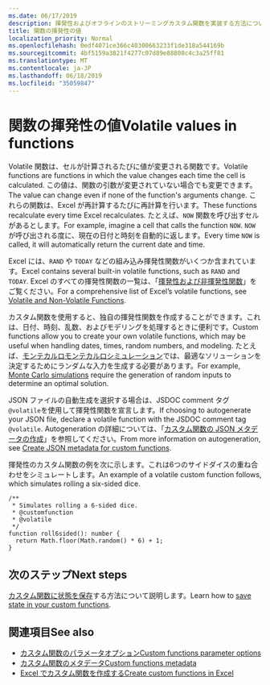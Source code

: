 ```yaml
---
ms.date: 06/17/2019
description: 揮発性およびオフラインのストリーミングカスタム関数を実装する方法について説明します。
title: 関数の揮発性の値
localization_priority: Normal
ms.openlocfilehash: 0edf4071ce366c40300663233f1de318a544169b
ms.sourcegitcommit: 4bf5159a3821f4277c07d89e88808c4c3a25ff81
ms.translationtype: MT
ms.contentlocale: ja-JP
ms.lasthandoff: 06/18/2019
ms.locfileid: "35059847"
---
```

# <a name="volatile-values-in-functions"></a><span data-ttu-id="89ac6-103">関数の揮発性の値</span><span class="sxs-lookup"><span data-stu-id="89ac6-103">Volatile values in functions</span></span>

<span data-ttu-id="89ac6-104">Volatile 関数は、セルが計算されるたびに値が変更される関数です。</span><span class="sxs-lookup"><span data-stu-id="89ac6-104">Volatile functions are functions in which the value changes each time the cell is calculated.</span></span> <span data-ttu-id="89ac6-105">この値は、関数の引数が変更されていない場合でも変更できます。</span><span class="sxs-lookup"><span data-stu-id="89ac6-105">The value can change even if none of the function's arguments change.</span></span> <span data-ttu-id="89ac6-106">これらの関数は、Excel が再計算するたびに再計算を行います。</span><span class="sxs-lookup"><span data-stu-id="89ac6-106">These functions recalculate every time Excel recalculates.</span></span> <span data-ttu-id="89ac6-107">たとえば、`NOW` 関数を呼び出すセルがあるとします。</span><span class="sxs-lookup"><span data-stu-id="89ac6-107">For example, imagine a cell that calls the function `NOW`.</span></span> <span data-ttu-id="89ac6-108">`NOW` が呼び出される度に、現在の日付と時刻を自動的に返します。</span><span class="sxs-lookup"><span data-stu-id="89ac6-108">Every time `NOW` is called, it will automatically return the current date and time.</span></span>

<span data-ttu-id="89ac6-109">Excel には、`RAND` や `TODAY` などの組み込み揮発性関数がいくつか含まれています。</span><span class="sxs-lookup"><span data-stu-id="89ac6-109">Excel contains several built-in volatile functions, such as `RAND` and `TODAY`.</span></span> <span data-ttu-id="89ac6-110">Excel のすべての揮発性関数の一覧は、「[揮発性および非揮発性関数](/office/client-developer/excel/excel-recalculation#volatile-and-non-volatile-functions)」をご覧ください。</span><span class="sxs-lookup"><span data-stu-id="89ac6-110">For a comprehensive list of Excel’s volatile functions, see [Volatile and Non-Volatile Functions](/office/client-developer/excel/excel-recalculation#volatile-and-non-volatile-functions).</span></span>

<span data-ttu-id="89ac6-111">カスタム関数を使用すると、独自の揮発性関数を作成することができます。これは、日付、時刻、乱数、およびモデリングを処理するときに便利です。</span><span class="sxs-lookup"><span data-stu-id="89ac6-111">Custom functions allow you to create your own volatile functions, which may be useful when handling dates, times, random numbers, and modeling.</span></span> <span data-ttu-id="89ac6-112">たとえば、[モンテカルロモンテカルロシミュレーション](https://en.wikipedia.org/wiki/Monte_Carlo_method)では、最適なソリューションを決定するためにランダムな入力を生成する必要があります。</span><span class="sxs-lookup"><span data-stu-id="89ac6-112">For example, [Monte Carlo simulations](https://en.wikipedia.org/wiki/Monte_Carlo_method) require the generation of random inputs to determine an optimal solution.</span></span>

<span data-ttu-id="89ac6-113">JSON ファイルの自動生成を選択する場合は、JSDOC comment タグ`@volatile`を使用して揮発性関数を宣言します。</span><span class="sxs-lookup"><span data-stu-id="89ac6-113">If choosing to autogenerate your JSON file, declare a volatile function with the JSDOC comment tag `@volatile`.</span></span> <span data-ttu-id="89ac6-114">Autogeneration の詳細については、「[カスタム関数の JSON メタデータの作成](custom-functions-json-autogeneration.md)」を参照してください。</span><span class="sxs-lookup"><span data-stu-id="89ac6-114">From more information on autogeneration, see [Create JSON metadata for custom functions](custom-functions-json-autogeneration.md).</span></span>

<span data-ttu-id="89ac6-115">揮発性のカスタム関数の例を次に示します。これは6つのサイドダイスの重ね合わせをシミュレートします。</span><span class="sxs-lookup"><span data-stu-id="89ac6-115">An example of a volatile custom function follows, which simulates rolling a six-sided dice.</span></span>

```JS
/**
 * Simulates rolling a 6-sided dice.
 * @customfunction
 * @volatile
 */
function roll6sided(): number {
  return Math.floor(Math.random() * 6) + 1;
}
```

## <a name="next-steps"></a><span data-ttu-id="89ac6-116">次のステップ</span><span class="sxs-lookup"><span data-stu-id="89ac6-116">Next steps</span></span>
<span data-ttu-id="89ac6-117">[カスタム関数に状態を保存](custom-functions-save-state.md)する方法について説明します。</span><span class="sxs-lookup"><span data-stu-id="89ac6-117">Learn how to [save state in your custom functions](custom-functions-save-state.md).</span></span>

## <a name="see-also"></a><span data-ttu-id="89ac6-118">関連項目</span><span class="sxs-lookup"><span data-stu-id="89ac6-118">See also</span></span>

* [<span data-ttu-id="89ac6-119">カスタム関数のパラメータオプション</span><span class="sxs-lookup"><span data-stu-id="89ac6-119">Custom functions parameter options</span></span>](custom-functions-parameter-options.md)
* [<span data-ttu-id="89ac6-120">カスタム関数のメタデータ</span><span class="sxs-lookup"><span data-stu-id="89ac6-120">Custom functions metadata</span></span>](custom-functions-json.md)
* [<span data-ttu-id="89ac6-121">Excel でカスタム関数を作成する</span><span class="sxs-lookup"><span data-stu-id="89ac6-121">Create custom functions in Excel</span></span>](custom-functions-overview.md)
